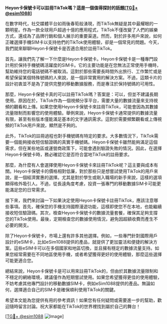 **Heyon卡保號卡可以註冊TikTok嗎？這是一個值得探討的話題[[TG💪+ @esim1088](https://t.me/s/esim1088)]**

在數字時代，社交媒體平台如雨後春筍般湧現，而TikTok無疑是其中最耀眼的一顆明星。作為一款全球用戶超過十億的應用程式，TikTok不僅改變了人們的娛樂方式，還成為了品牌行銷和個人展示的重要渠道。然而，對於許多用戶來說，如何正確選擇手機SIM卡以支持他們的TikTok使用體驗，卻是一個常見的問題。今天，我們就來聊聊Heyon卡保號卡是否適合用於註冊TikTok。

首先，讓我們先了解一下什麼是Heyon卡保號卡。Heyon卡保號卡是一種專門設計用於保持手機號碼活躍度的SIM卡。它的主要功能是在您無法正常使用手機時，幫助維持您的電話號碼不被取消。這對於那些需要長時間外出旅行、工作繁忙或是希望保留某個特殊號碼的人來說，是一個非常實用的解決方案。不過，這類卡片的設計初衷並不是為了提供完整的移動數據服務，而是專注於保持號碼的可用性。

那麼，Heyon卡保號卡真的可以註冊TikTok嗎？答案是：可以，但並不建議長期使用。原因在於，TikTok作為一個視頻分享平台，需要大量的數據流量來支持視頻的觀看和上傳。如果您使用Heyon卡保號卡來註冊TikTok，可能會因為其數據流量限制而影響您的使用體驗。舉例來說，Heyon卡保號卡通常提供的數據流量有限，甚至有些版本僅能滿足基本的文字通訊需求。這對於需要頻繁觀看或上傳視頻的TikTok用戶來說，顯然是不夠的。

此外，TikTok的註冊過程也對手機號碼有特定的要求。大多數情況下，TikTok需要一個能夠接收短信驗證碼的真實手機號碼。Heyon卡保號卡雖然能夠滿足這個需求，但在某些地區或運營商政策下，可能會遇到驗證失敗的情況。因此，在選擇Heyon卡保號卡時，務必確認它是否符合當地TikTok的註冊要求。

那麼，為什麼有人會選擇使用Heyon卡保號卡來註冊TikTok呢？這主要與成本有關。Heyon卡保號卡的價格相對低廉，對於那些只是想嘗試使用TikTok的用戶來說，是一個經濟實惠的選擇。尤其是對於學生或剛入職場的新手來說，這樣的選項顯得格外吸引人。不過，從長遠角度考慮，投資一張專門的移動數據SIM卡可能更能滿足您的日常需求。

接下來，我們來討論一下如果決定使用Heyon卡保號卡註冊TikTok，應該注意哪些事項。首先，確保您的手機支持國際漫遊功能，這樣即使您不在本地，也能繼續接收短信驗證碼。其次，檢查Heyon卡保號卡的數據流量套餐，確保其足夠支撐您的TikTok使用。最後，定期檢查您的數據使用情況，避免因超額收費而產生不必要的開支。

除了Heyon卡保號卡，市場上還有許多其他選擇。例如，一些專門針對國際用戶設計的eSIM卡，比如eSim1088提供的產品，就提供了更加靈活和便捷的解決方案。這些eSIM卡可以在多個國家和地區切換，並且擁有穩定的數據流量支持。如果您經常需要在不同地區使用手機，或者希望獲得更好的使用體驗，那麼這些選擇可能更適合您。

總結來說，Heyon卡保號卡是可以用來註冊TikTok的，但由於其數據流量限制和不穩定的網絡環境，建議僅作為短期嘗試使用。如果您希望獲得更佳的使用體驗，不妨考慮其他專門設計的移動數據SIM卡，例如eSim1088提供的產品。無論如何，選擇適合自己的SIM卡是確保順利使用TikTok的關鍵。

希望本文能為您提供有用的參考資訊！如果您有任何疑問或需要進一步的幫助，歡迎隨時留言討論。祝大家都能在TikTok的世界裡找到屬於自己的舞台！

[[TG💪+ @esim1088](https://t.me/s/esim1088) ![Image](https://i.postimg.cc/4NQfJmqS/Snipaste-2025-05-13-00-14-12.png)]